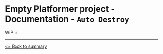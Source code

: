 # Empty Platformer project - Documentation - `Auto Destroy`

WIP :)

---

[<= Back to summary](./README.md)